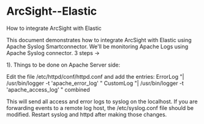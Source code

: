 # ArcSight--Elastic
How to integrate ArcSight with Elastic

This document demonstrates how to integrate ArcSight with Elastic using Apache Syslog Smartconnector. 
We'll be monitoring Apache Logs using Apache Syslog connector. 3 steps -> 

1). Things to be done on Apache Server side:

Edit the file /etc/httpd/conf/httpd.conf and add the entries:
  ErrorLog "| /usr/bin/logger -t 'apache_error_log' " 
  CustomLog "| /usr/bin/logger -t 'apache_access_log' " combined
  
This will send all access and error logs to syslog on the localhost. If you are forwarding events to a remote log host, the /etc/syslog.conf file should be modified.
Restart syslog and httpd after making those changes. 




